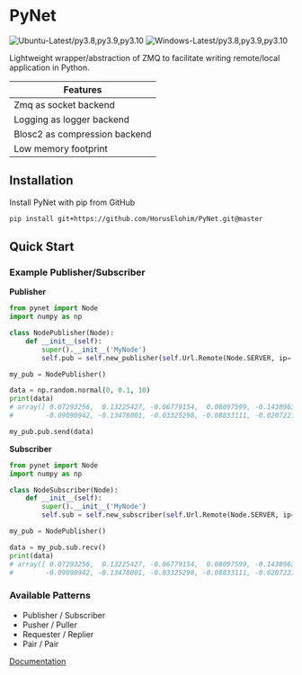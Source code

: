 # PyNet

![Ubuntu-Latest/py3.8,py3.9,py3.10](https://github.com/HorusElohim/PyNet/actions/workflows/ubuntu.yml/badge.svg)
![Windows-Latest/py3.8,py3.9,py3.10](https://github.com/HorusElohim/PyNet/actions/workflows/windows.yml/badge.svg)

Lightweight wrapper/abstraction of ZMQ to facilitate writing remote/local application in Python.

| Features                      |
|-------------------------------|
| Zmq as socket backend         |
| Logging as logger backend     |
| Blosc2 as compression backend |
| Low memory footprint          |



## Installation
Install PyNet with pip from GitHub
```bash
pip install git+https://github.com/HorusElohim/PyNet.git@master
```
## Quick Start
### Example Publisher/Subscriber

**Publisher**
```python
from pynet import Node
import numpy as np

class NodePublisher(Node):
    def __init__(self):
        super().__init__('MyNode')
        self.pub = self.new_publisher(self.Url.Remote(Node.SERVER, ip='*', port=5555))

my_pub = NodePublisher()

data = np.random.normal(0, 0.1, 10)
print(data)
# array([ 0.07293256,  0.13225427, -0.06779154,  0.08097599, -0.14389639,
#        -0.09090942, -0.13478001, -0.03325298, -0.08833111, -0.02072214])

my_pub.pub.send(data)
```

**Subscriber**
```python
from pynet import Node
import numpy as np

class NodeSubscriber(Node):
    def __init__(self):
        super().__init__('MyNode')
        self.sub = self.new_subscriber(self.Url.Remote(Node.SERVER, ip='127.0.0.1', port=5555))

my_pub = NodePublisher()

data = my_pub.sub.recv()
print(data)
# array([ 0.07293256,  0.13225427, -0.06779154,  0.08097599, -0.14389639,
#        -0.09090942, -0.13478001, -0.03325298, -0.08833111, -0.02072214])
```

### Available Patterns
* Publisher / Subscriber
* Pusher / Puller
* Requester / Replier
* Pair / Pair


[Documentation](https://horuselohim.github.io/PyNet/html/index.html)
